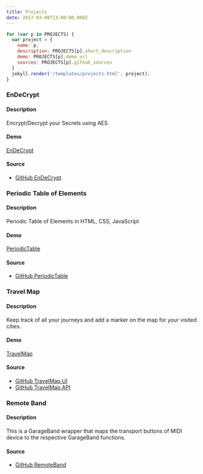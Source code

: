 ```yaml
---
title: Projects
date: 2017-03-08T13:00:00.000Z
---
```


[EnDeCrypt]:https://edospadoni.github.io/endecrypt/
[GitHub EnDeCrypt]:https://github.com/edospadoni/endecrypt
[PeriodicTable]:https://edospadoni.github.io/periodic-table/
[GitHub PeriodicTable]:https://github.com/edospadoni/periodic-table
[TravelMap]:https://edospadoni.github.io/travels/
[GitHub TravelMap UI]:https://github.com/edospadoni/travelmap-ui
[GitHub TravelMap API]:https://github.com/edospadoni/travelmap-api
[GitHub RemoteBand]:https://github.com/edospadoni/remote-band

```javascript
for (var p in PROJECTS) {
  var project = {
    name: p,
    description: PROJECTS[p].short_description
    demo: PROJECTS[p].demo_url
    sources: PROJECTS[p].github_sources
  }
  jekyll.render('/templates/projects.html', project);
}
```

### EnDeCrypt

#### **Description**
Encrypt/Decrypt your Secrets using AES

#### **Demo**
[EnDeCrypt]

#### **Source**
- [GitHub EnDeCrypt]



### Periodic Table of Elements

#### **Description**
Periodic Table of Elements in HTML, CSS, JavaScript

#### **Demo**
[PeriodicTable]

#### **Source**
- [GitHub PeriodicTable]



### Travel Map

#### **Description**
Keep track of all your journeys and add a marker on the map for your visited cities.

#### **Demo**
[TravelMap]

#### **Source**
- [GitHub TravelMap UI]
- [GitHub TravelMap API]



### Remote Band

#### **Description**
This is a GarageBand wrapper that maps the transport buttons of MIDI device to the respective GarageBand functions.

#### **Source**
- [GitHub RemoteBand]